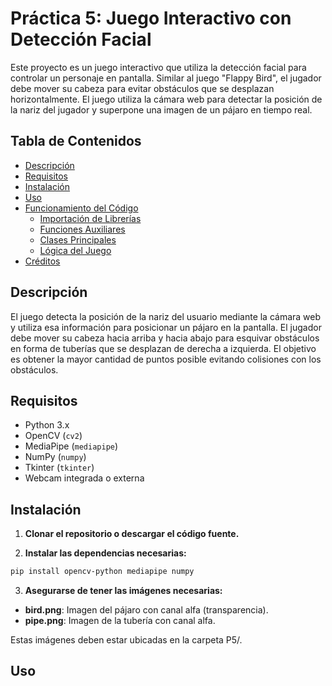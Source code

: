 # Práctica 5: Juego Interactivo con Detección Facial

Este proyecto es un juego interactivo que utiliza la detección facial para controlar un personaje en pantalla. Similar al juego "Flappy Bird", el jugador debe mover su cabeza para evitar obstáculos que se desplazan horizontalmente. El juego utiliza la cámara web para detectar la posición de la nariz del jugador y superpone una imagen de un pájaro en tiempo real.

## Tabla de Contenidos

- [Descripción](#descripción)
- [Requisitos](#requisitos)
- [Instalación](#instalación)
- [Uso](#uso)
- [Funcionamiento del Código](#funcionamiento-del-código)
  - [Importación de Librerías](#importación-de-librerías)
  - [Funciones Auxiliares](#funciones-auxiliares)
  - [Clases Principales](#clases-principales)
  - [Lógica del Juego](#lógica-del-juego)
- [Créditos](#créditos)

## Descripción

El juego detecta la posición de la nariz del usuario mediante la cámara web y utiliza esa información para posicionar un pájaro en la pantalla. El jugador debe mover su cabeza hacia arriba y hacia abajo para esquivar obstáculos en forma de tuberías que se desplazan de derecha a izquierda. El objetivo es obtener la mayor cantidad de puntos posible evitando colisiones con los obstáculos.

## Requisitos

- Python 3.x
- OpenCV (`cv2`)
- MediaPipe (`mediapipe`)
- NumPy (`numpy`)
- Tkinter (`tkinter`)
- Webcam integrada o externa

## Instalación

1. **Clonar el repositorio o descargar el código fuente.**

2. **Instalar las dependencias necesarias:**

```bash
pip install opencv-python mediapipe numpy
```

3. **Asegurarse de tener las imágenes necesarias:**

* **bird.png**: Imagen del pájaro con canal alfa (transparencia).
* **pipe.png**: Imagen de la tubería con canal alfa.

Estas imágenes deben estar ubicadas en la carpeta P5/.

## Uso